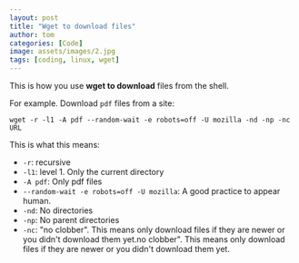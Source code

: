 ```yaml
---
layout: post
title: "Wget to download files"
author: tom
categories: [Code]
image: assets/images/2.jpg
tags: [coding, linux, wget]
---
```


This is how you use **wget to download** files from the shell.

For example. Download `pdf` files from a site:

    wget -r -l1 -A pdf --random-wait -e robots=off -U mozilla -nd -np -nc URL

This is what this means:

* `-r`: recursive
* `-l1`: level 1. Only the current directory
* `-A pdf`: Only pdf files
* `--random-wait -e robots=off -U mozilla`: A good practice to appear human.
* `-nd`: No directories
* `-np`: No parent directories
* `-nc`: "no clobber". This means only download files if they are newer or you didn't download them yet.no clobber". This means only download files if they are newer or you didn't download them yet.